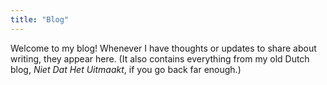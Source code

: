 ```yaml
---
title: "Blog"
---
```


Welcome to my blog! Whenever I have thoughts or updates to share about writing, they appear here. (It also contains everything from my old Dutch blog, _Niet Dat Het Uitmaakt_, if you go back far enough.)